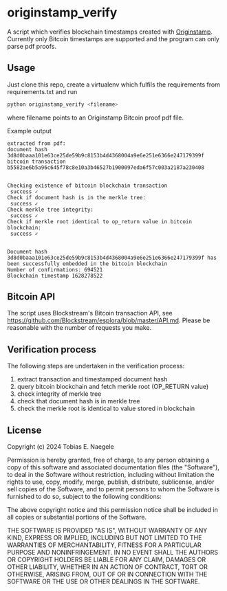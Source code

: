 # originstamp_verify
A script which verifies blockchain timestamps created with [Originstamp](https://originstamp.com/). Currently only Bitcoin timestamps are supported and the program can only parse pdf proofs. 

## Usage
Just clone this repo, create a virtualenv which fulfils the requirements from requirements.txt and run
~~~bash
python originstamp_verify <filename>
~~~
where filename points to an Originstamp Bitcoin proof pdf file.

Example output
~~~
extracted from pdf:
document hash 3d8d0baaa101e63ce25de59b9c8153b4d4368004a9e6e251e6366e247179399f
bitcoin transaction b5582ae6b5a96c645f78c8e10a3b46527b1900097eda6f57c003a2187a230408


Checking existence of bitcoin blockchain transaction
 success ✓
Check if document hash is in the merkle tree:
 success ✓
Check merkle tree integrity:
 success ✓
Check if merkle root identical to op_return value in bitcoin blockchain:
 success ✓


Document hash 3d8d0baaa101e63ce25de59b9c8153b4d4368004a9e6e251e6366e247179399f has been successfully embedded in the bitcoin blockchain
Number of confirmations: 694521
Blockchain timestamp 1628278522
~~~


## Bitcoin API
The script uses Blockstream's Bitcoin transaction API, see https://github.com/Blockstream/esplora/blob/master/API.md. 
Please be reasonable with the number of requests you make.

## Verification process
The following steps are undertaken in the verification process:
1) extract transaction and timestamped document hash
2) query bitcoin blockchain and fetch merkle root (OP_RETURN value)
3) check integrity of merkle tree
4) check that document hash is in merkle tree
5) check the merkle root is identical to value stored in blockchain


## License
Copyright (c) 2024 Tobias E. Naegele

Permission is hereby granted, free of charge, to any person obtaining a copy
of this software and associated documentation files (the "Software"), to deal
in the Software without restriction, including without limitation the rights
to use, copy, modify, merge, publish, distribute, sublicense, and/or sell
copies of the Software, and to permit persons to whom the Software is
furnished to do so, subject to the following conditions:

The above copyright notice and this permission notice shall be included in all
copies or substantial portions of the Software.

THE SOFTWARE IS PROVIDED "AS IS", WITHOUT WARRANTY OF ANY KIND, EXPRESS OR
IMPLIED, INCLUDING BUT NOT LIMITED TO THE WARRANTIES OF MERCHANTABILITY,
FITNESS FOR A PARTICULAR PURPOSE AND NONINFRINGEMENT. IN NO EVENT SHALL THE
AUTHORS OR COPYRIGHT HOLDERS BE LIABLE FOR ANY CLAIM, DAMAGES OR OTHER
LIABILITY, WHETHER IN AN ACTION OF CONTRACT, TORT OR OTHERWISE, ARISING FROM,
OUT OF OR IN CONNECTION WITH THE SOFTWARE OR THE USE OR OTHER DEALINGS IN THE
SOFTWARE.
